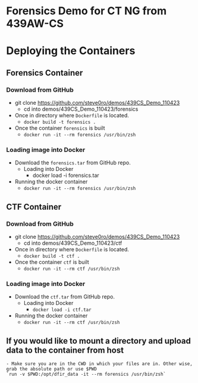 # Forensics Demo for CT NG from 439AW-CS

# Deploying the Containers

## Forensics Container
### Download from GitHub
- git clone https://github.com/steve0ro/demos/439CS_Demo_110423
	- cd into demos/439CS_Demo_110423/forensics
- Once in directory where `Dockerfile` is located.
	- `docker build -t forensics . `
- Once the container `forensics` is built
	- `docker run -it --rm forensics /usr/bin/zsh`

### Loading image into Docker
- Download the `forensics.tar` from GitHub repo.
	- Loading into Docker
		- docker load -i forensics.tar
- Running the docker container
	- `docker run -it --rm forensics /usr/bin/zsh`

## CTF Container

### Download from GitHub

- git clone https://github.com/steve0ro/demos/439CS_Demo_110423
	- cd into demos/439CS_Demo_110423/ctf
- Once in directory where `Dockerfile` is located.
	- `docker build -t ctf . `
- Once the container `ctf` is built
	- `docker run -it --rm ctf /usr/bin/zsh`

### Loading image into Docker

- Download the `ctf.tar` from GitHub repo.
	- Loading into Docker
		- `docker load -i ctf.tar` 
- Running the docker container
	- `docker run -it --rm ctf /usr/bin/zsh`

## If you would like to mount a directory and upload data to the container from host
    - Make sure you are in the CWD in which your files are in. Other wise, grab the absolute path or use $PWD
    `run -v $PWD:/opt/dfir_data -it --rm forensics /usr/bin/zsh`
